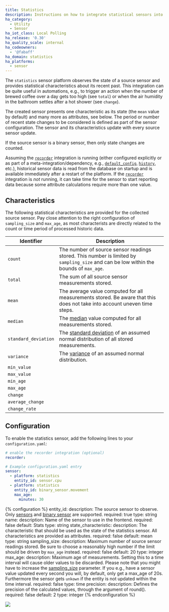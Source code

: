 ```yaml
---
title: Statistics
description: Instructions on how to integrate statistical sensors into Home Assistant.
ha_category:
  - Utility
  - Sensor
ha_iot_class: Local Polling
ha_release: '0.30'
ha_quality_scale: internal
ha_codeowners:
  - '@fabaff'
ha_domain: statistics
ha_platforms:
  - sensor
---
```


The `statistics` sensor platform observes the state of a source sensor and provides statistical characteristics about its recent past. This integration can be quite useful in automations, e.g., to trigger an action when the number of brewed coffee over a day gets too high (see `total`) or when the air humidity in the bathroom settles after a hot shower (see `change`).

The created sensor presents one characteristic as its state (the `mean` value by default) and many more as attributes, see below. The period or number of recent state changes to be considered is defined as part of the sensor configuration. The sensor and its characteristics update with every source sensor update.

If the source sensor is a binary sensor, then only state changes are counted.

Assuming the [`recorder`](/integrations/recorder/) integration is running (either configured explicitly or as part of a meta-integration/dependency, e.g., [`default_config`](/integrations/default_config/), [`history`](/integrations/history/), etc.), historical sensor data is read from the database on startup and is available immediately after a restart of the platform. If the [`recorder`](/integrations/recorder/) integration is *not* running, it can take time for the sensor to start reporting data because some attribute calculations require more than one value.

## Characteristics

The following statistical characteristics are provided for the collected source sensor. Pay close attention to the right configuration of `sampling_size` and `max_age`, as most characterists are directly related to the count or time period of processed historic data.

| Identifier | Description |
| ---------- | ----------- |
| `count` | The number of source sensor readings stored. This number is limited by `sampling_size` and can be low within the bounds of `max_age`.
| `total` | The sum of all source sensor measurements stored.
| `mean` | The average value computed for all measurements stored. Be aware that this does not take into account uneven time steps.
| `median` | The [median](https://en.wikipedia.org/wiki/Mode_(statistics)#Comparison_of_mean,_median_and_mode) value computed for all measurements stored.
| `standard_deviation` | The [standard deviation](https://en.wikipedia.org/wiki/Standard_deviation) of an assumed normal distribution of all stored measurements. 
| `variance` | The [variance](https://en.wikipedia.org/wiki/Standard_deviation) of an assumed normal distribution. 
| `min_value` | 
| `max_value` | 
| `min_age` | 
| `max_age` | 
| `change` | 
| `average_change` | 
| `change_rate` | 


## Configuration

To enable the statistics sensor, add the following lines to your `configuration.yaml`:

```yaml
# enable the recorder integration (optional)
recorder:

# Example configuration.yaml entry
sensor:
  - platform: statistics
    entity_id: sensor.cpu
  - platform: statistics
    entity_id: binary_sensor.movement
    max_age:
      minutes: 30
```

{% configuration %}
entity_id:
  description: The source sensor to observe. Only [sensors](/integrations/sensor/) and [binary sensor](/integrations/binary_sensor/) are supported.
  required: true
  type: string
name:
  description: Name of the sensor to use in the frontend.
  required: false
  default: Stats
  type: string
state_characteristic:
  description: The characteristic that should be used as the state of the statistics sensor. All characteristics are provided as attributes.
  required: false
  default: mean
  type: string
sampling_size:
  description: Maximum number of source sensor readings stored. Be sure to choose a reasonably high number if the limit should be driven by `max_age` instead.
  required: false
  default: 20
  type: integer
max_age:
  description: Maximum age of measurements. Setting this to a time interval will cause older values to be discarded. Please note that you might have to increase the [sampling_size](/integrations/statistics#sampling_size) parameter. If you e.g., have a sensor value updated every second you will, by default, only get a max_age of 20s. Furthermore the sensor gets `unkown` if the entity is not updated within the time interval.
  required: false
  type: time
precision:
  description: Defines the precision of the calculated values, through the argument of round().
  required: false
  default: 2
  type: integer
{% endconfiguration %}

<p class='img'>
  <img src='/images/screenshots/stats-sensor.png' />
</p>
